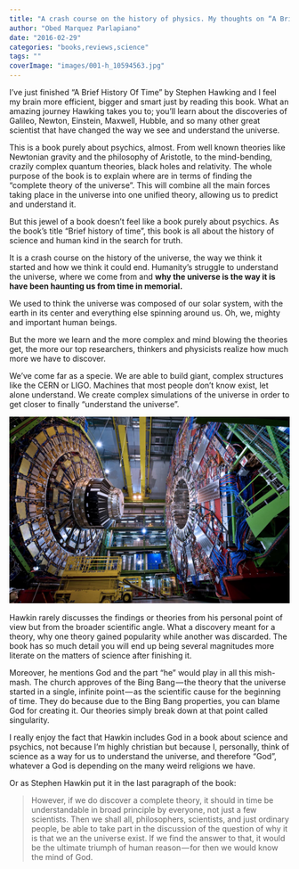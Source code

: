 ```yaml
---
title: "A crash course on the history of physics. My thoughts on “A Brief History Of Time” by Stephen Hawking."
author: "Obed Marquez Parlapiano"
date: "2016-02-29"
categories: "books,reviews,science"
tags: ""
coverImage: "images/001-h_10594563.jpg"
---
```


I’ve just finished “A Brief History Of Time” by Stephen Hawking and I feel my brain more efficient, bigger and smart just by reading this book. What an amazing journey Hawking takes you to; you’ll learn about the discoveries of Galileo, Newton, Einstein, Maxwell, Hubble, and so many other great scientist that have changed the way we see and understand the universe.

This is a book purely about psychics, almost. From well known theories like Newtonian gravity and the philosophy of Aristotle, to the mind-bending, crazily complex quantum theories, black holes and relativity. The whole purpose of the book is to explain where are in terms of finding the “complete theory of the universe”. This will combine all the main forces taking place in the universe into one unified theory, allowing us to predict and understand it.

But this jewel of a book doesn’t feel like a book purely about psychics. As the book’s title “Brief history of time”, this book is all about the history of science and human kind in the search for truth.

It is a crash course on the history of the universe, the way we think it started and how we think it could end. Humanity’s struggle to understand the universe, where we come from and **why the universe is the way it is have been haunting us from time in memorial.**

We used to think the universe was composed of our solar system, with the earth in its center and everything else spinning around us. Oh, we, mighty and important human beings.

But the more we learn and the more complex and mind blowing the theories get, the more our top researchers, thinkers and physicists realize how much more we have to discover.

We’ve come far as a specie. We are able to build giant, complex structures like the CERN or LIGO. Machines that most people don’t know exist, let alone understand. We create complex simulations of the universe in order to get closer to finally “understand the universe”.

![cern](images/cern.jpg)

Hawkin rarely discusses the findings or theories from his personal point of view but from the broader scientific angle. What a discovery meant for a theory, why one theory gained popularity while another was discarded. The book has so much detail you will end up being several magnitudes more literate on the matters of science after finishing it.

Moreover, he mentions God and the part “he” would play in all this mish-mash. The church approves of the Bing Bang — the theory that the universe started in a single, infinite point — as the scientific cause for the beginning of time. They do because due to the Bing Bang properties, you can blame God for creating it. Our theories simply break down at that point called singularity.

I really enjoy the fact that Hawkin includes God in a book about science and psychics, not because I’m highly christian but because I, personally, think of science as a way for us to understand the universe, and therefore “God”, whatever a God is depending on the many weird religions we have.

Or as Stephen Hawkin put it in the last paragraph of the book:

> However, if we do discover a complete theory, it should in time be understandable in broad principle by everyone, not just a few scientists. Then we shall all, philosophers, scientists, and just ordinary people, be able to take part in the discussion of the question of why it is that we an the universe exist. If we find the answer to that, it would be the ultimate triumph of human reason — for then we would know the mind of God.
